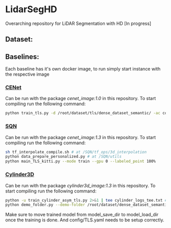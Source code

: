 # LidarSegHD
Overarching repository for LiDAR Segmentation with HD [In progress]

## Dataset:



## Baselines:

Each baseline has it's own docker image, to run simply start instance with the respective image

### [CENet](https://github.com/huixiancheng/CENet)
Can be run with the package _cenet_image:1.0_ in this repository. To start compiling run the following command:

```bash
python train_tls.py -d /root/dataset/tls/dense_dataset_semantic/ -ac config/arch/tls.yml -n res
```

### [SQN](https://github.com/QingyongHu/SQN)
Can be run with the package _cenet_image:1.3_ in this repository. To start compiling run the following command:

```bash
sh tf_interpolate_compile.sh # at /SQN/tf_ops/3d_interpolation
python data_prepare_personalized.py # at /SQN/utils
python main_TLS_kitti.py --mode train --gpu 0 --labeled_point 100%
```

### [Cylinder3D](https://github.com/xinge008/Cylinder3D)
Can be run with the package _cylinder3d_image:1.3_ in this repository. To start compiling run the following command:

```bash
python -u train_cylinder_asym_tls.py 2>&1 | tee cylinder_logs_tee.txt #training
python demo_folder.py --demo-folder /root/dataset/dense_dataset_semantic/sequences/01/velodyne/ --save-folder ./save --demo-label-folder /root/dataset/dense_dataset_semantic/sequences/01/labels/ # testing?
```
Make sure to move trained model from model_save_dir to model_load_dir once the training is done. And config/TLS.yaml needs to be setup correctly.
